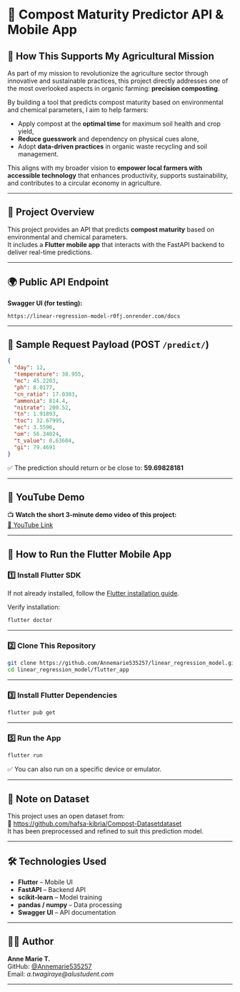 # 🌱 Compost Maturity Predictor API & Mobile App

## 🌾 How This Supports My Agricultural Mission

As part of my mission to revolutionize the agriculture sector through innovative and sustainable practices, this project directly addresses one of the most overlooked aspects in organic farming: **precision composting**.

By building a tool that predicts compost maturity based on environmental and chemical parameters, I aim to help farmers:
- Apply compost at the **optimal time** for maximum soil health and crop yield,
- **Reduce guesswork** and dependency on physical cues alone,
- Adopt **data-driven practices** in organic waste recycling and soil management.

This aligns with my broader vision to **empower local farmers with accessible technology** that enhances productivity, supports sustainability, and contributes to a circular economy in agriculture.

---

## 📌 Project Overview

This project provides an API that predicts **compost maturity** based on environmental and chemical parameters.  
It includes a **Flutter mobile app** that interacts with the FastAPI backend to deliver real-time predictions.

---

## 🌍 Public API Endpoint

**Swagger UI (for testing):**  
```
https://linear-regression-model-r0fj.onrender.com/docs
```

---

## 🔄 Sample Request Payload (POST `/predict/`)
```json
{
  "day": 12,
  "temperature": 38.955,
  "mc": 45.2203,
  "ph": 8.0177,
  "cn_ratio": 17.0303,
  "ammonia": 814.4,
  "nitrate": 200.52,
  "tn": 1.91893,
  "toc": 32.67995,
  "ec": 3.5596,
  "om": 56.34024,
  "t_value": 0.63604,
  "gi": 79.4691
}
```

✅ The prediction should return or be close to: **59.69828181**

---

## 🎥 YouTube Demo

📺 **Watch the short 3-minute demo video of this project:**  
[🔗 YouTube Link](https://your-youtube-demo-link.com)

---

## 📱 How to Run the Flutter Mobile App

### 1️⃣ Install Flutter SDK
If not already installed, follow the [Flutter installation guide](https://docs.flutter.dev/get-started/install).

Verify installation:
```bash
flutter doctor
```

---

### 2️⃣ Clone This Repository
```bash
git clone https://github.com/Annemarie535257/linear_regression_model.git
cd linear_regression_model/flutter_app
```

---

### 3️⃣ Install Flutter Dependencies
```bash
flutter pub get
```

---


### 5️⃣ Run the App
```bash
flutter run
```

✅ You can also run on a specific device or emulator.

---

## 🔐 Note on Dataset

This project uses an open dataset from:  
📂 https://github.com/hafsa-kibria/Compost-Datasetdataset  
It has been preprocessed and refined to suit this prediction model.

---

## 🛠️ Technologies Used

- **Flutter** – Mobile UI
- **FastAPI** – Backend API
- **scikit-learn** – Model training
- **pandas / numpy** – Data processing
- **Swagger UI** – API documentation

---

## 👩‍💻 Author

**Anne Marie T.**  
GitHub: [@Annemarie535257](https://github.com/Annemarie535257)  
Email: _a.twagiraye@alustudent.com_

---
```